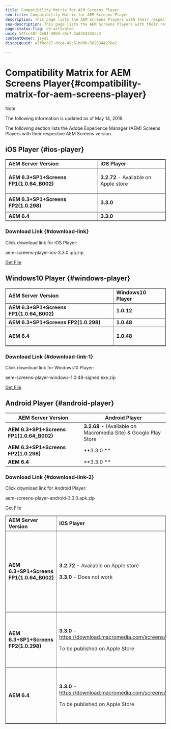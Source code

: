 ```yaml
---
title: Compatibility Matrix for AEM Screens Player
seo-title: Compatibility Matrix for AEM Screens Player
description: This page lists the AEM Screens Players with their respective AEM Screens version.
seo-description: This page lists the AEM Screens Players with their respective AEM Screens version.
page-status-flag: de-activated
uuid: 54fcc40f-2e8f-40b5-a5c7-2a6264342dc3
contentOwner: jsyal
discoiquuid: a3f0cd27-dcc4-49c5-b80b-5025344278e2

---
```


# Compatibility Matrix for AEM Screens Player{#compatibility-matrix-for-aem-screens-player}

>[!NOTE]
>
>The following information is updated as of May 14, 2018.

The following section lists the Adobe Experience Manager (AEM) Screens Players with their respective AEM Screens version.

## iOS Player {#ios-player}

<table border="1" cellpadding="1" cellspacing="0" width="100%"> 
 <tbody>
  <tr>
   <td><strong>AEM Server Version</strong></td> 
   <td><strong>iOS Player</strong></td> 
  </tr>
  <tr>
   <td><strong>AEM 6.3+SP1+Screens FP1(1.0.64_B002)</strong></td> 
   <td><p><strong>3.2.72</strong> - Available on Apple store</p> <p> </p> </td> 
  </tr>
  <tr>
   <td><strong><strong>AEM 6.3+SP1+Screens FP2(1.0.298)</strong></strong></td> 
   <td><p><strong>3.3.0</strong> </p> <p> </p> </td> 
  </tr>
  <tr>
   <td><strong>AEM 6.4</strong></td> 
   <td><strong>3.3.0</strong> </td> 
  </tr>
 </tbody>
</table>

### Download Link {#download-link}

Click download link for iOS Player:

aem-screens-player-ios-3.3.0.ipa.zip

[Get File](assets/aem-screens-player-ios-330ipa.zip)

## Windows10 Player {#windows-player}

<table border="1" cellpadding="1" cellspacing="0" width="100%"> 
 <tbody>
  <tr>
   <td><strong>AEM Server Version</strong></td> 
   <td><strong>Windows10 Player</strong></td> 
  </tr>
  <tr>
   <td><strong>AEM 6.3+SP1+Screens FP1(1.0.64_B002)</strong></td> 
   <td><strong>1.0.12</strong><br /> </td> 
  </tr>
  <tr>
   <td><strong><strong>AEM 6.3+SP1+Screens FP2(1.0.298)</strong></strong></td> 
   <td><strong>1.0.48 </strong></td> 
  </tr>
  <tr>
   <td><strong>AEM 6.4</strong></td> 
   <td><p><strong>1.0.48 </strong></p> </td> 
  </tr>
 </tbody>
</table>

### Download Link {#download-link-1}

Click download link for Windows10 Player:

aem-screens-player-windows-1.0.48-signed.exe.zip

[Get File](assets/aem-screens-player-windows-1048-signedexe.zip)

## Android Player {#android-player}

| **AEM Server Version** |**Android Player** |
|---|---|
| **AEM 6.3+SP1+Screens FP1(1.0.64_B002)** |**3.2.68 -** (Available on Macromedia Site) & Google Play Store |
| ****AEM 6.3+SP1+Screens FP2(1.0.298)**** |**3.3.0 ** |
| **AEM 6.4** |**3.3.0 ** |

### Download Link {#download-link-2}

Click download link for Android Player:

aem-screens-player-android-3.3.0.apk.zip

[Get File](assets/aem-screens-player-android-330apk.zip)

<table border="1" cellpadding="1" cellspacing="0" width="100%"> 
 <tbody>
  <tr>
   <td><strong>AEM Server Version</strong></td> 
   <td><strong>iOS Player</strong></td> 
   <td><strong>Windows10 Player</strong></td> 
   <td><strong>Chrome OS Player</strong><br /> </td> 
   <td><strong>Android Player</strong></td> 
  </tr>
  <tr>
   <td><strong>AEM 6.3+SP1+Screens FP1(1.0.64_B002)</strong></td> 
   <td><p><strong>3.2.72 - </strong>Available on Apple store</p> <p><strong>3.3.0</strong> - Does not work</p> <p> </p> </td> 
   <td><strong>1.0.12</strong> - (Available on Macromedia)</td> 
   <td><p><strong>1.0.30 -</strong> Available on Chrome Store.</p> <p>Not Supported with Feature Pack1</p> </td> 
   <td><strong>3.2.68 -</strong> (Available on Macromedia Site) &amp; Google Play Store</td> 
  </tr>
  <tr>
   <td><strong><strong>AEM 6.3+SP1+Screens FP2(1.0.298)</strong></strong></td> 
   <td><p><strong>3.3.0</strong> - <a href="https://download.macromedia.com/screens/">https://download.macromedia.com/screens/</a></p> <p>To be published on Apple Store</p> <p> </p> </td> 
   <td><strong>1.0.48 -</strong> <a href="https://download.macromedia.com/screens/">https://download.macromedia.com/screens/</a></td> 
   <td><p><strong>1.0.42 - </strong></p> <p>To be Published on Chrome Store</p> </td> 
   <td><strong>3.3.0 - </strong><a href="https://download.macromedia.com/screens/">https://download.macromedia.com/screens/</a></td> 
  </tr>
  <tr>
   <td><strong>AEM 6.4</strong></td> 
   <td><p><strong>3.3.0</strong> - <a href="https://download.macromedia.com/screens/">https://download.macromedia.com/screens/</a></p> <p>To be published on Apple Store</p> </td> 
   <td><p><strong>1.0.48 -</strong><br /> </p> <p><a href="https://download.macromedia.com/screens/">https://download.macromedia.com/screens/</a></p> </td> 
   <td><p><strong>1.0.42 - </strong></p> <p>To be Published on Chrome Store</p> </td> 
   <td><strong>3.3.0 - </strong><a href="https://download.macromedia.com/screens/">https://download.macromedia.com/screens/</a></td> 
  </tr>
 </tbody>
</table>

